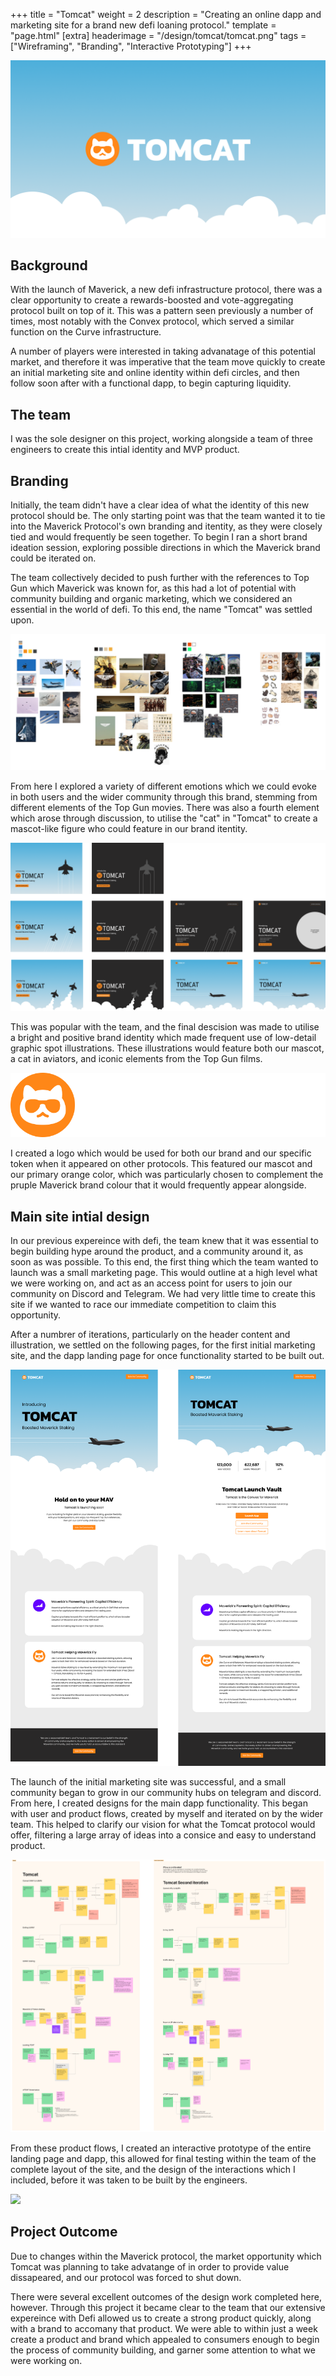 +++
title = "Tomcat"
weight = 2
description = "Creating an online dapp and marketing site for a brand new defi loaning protocol."
template = "page.html"
[extra]
headerimage = "/design/tomcat/tomcat.png"
tags = ["Wireframing", "Branding", "Interactive Prototyping"]
+++

<img class = imagewithinpost src="/design/tomcat/tomcat.png">

## Background

With the launch of Maverick, a new defi infrastructure protocol, there was a clear opportunity to create a rewards-boosted and vote-aggregating protocol built on top of it. This was a pattern seen previously a number of times, most notably with the Convex protocol, which served a similar function on the Curve infrastructure.

A number of players were interested in taking advanatage of this potential market, and therefore it was imperative that the team move quickly to create an initial marketing site and online identity within defi circles, and then follow soon after with a functional dapp, to begin capturing liquidity.

## The team

I was the sole designer on this project, working alongside a team of three engineers to create this intial identity and MVP product.

## Branding

Initially, the team didn't have a clear idea of what the identity of this new protocol should be. The only starting point was that the team wanted it to tie into the Maverick Protocol's own branding and itentity, as they were closely tied and would frequently be seen together. To begin I ran a short brand ideation session, exploring possible directions in which the Maverick brand could be iterated on. 

The team collectively decided to push further with the references to Top Gun which Maverick was known for, as this had a lot of potential with community building and organic marketing, which we considered an essential in the world of defi. To this end, the name "Tomcat" was settled upon.

<img class = imagewithinpost src="/design/tomcat/branding.png">

From here I explored a variety of different emotions which we could evoke in both users and the wider community through this brand, stemming from different elements of the Top Gun movies. There was also a fourth element which arose through discussion, to utilise the "cat" in "Tomcat" to create a mascot-like figure who could feature in our brand itentity. 

<img class = imagewithinpost src="/design/tomcat/illustrationheaders.png">

This was popular with the team, and the final descision was made to utilise a bright and positive brand identity which made frequent use of low-detail graphic spot illustrations. These illustrations would feature both our mascot, a cat in aviators, and iconic elements from the Top Gun films.

<img class = smallimagewithinpost src="/design/tomcat/logo.png">

I created a logo which would be used for both our brand and our specific token when it appeared on other protocols. This featured our mascot and our primary orange color, which was particularly chosen to complement the pruple Maverick brand colour that it would frequently appear alongside.

## Main site intial design

In our previous expereince with defi, the team knew that it was essential to begin building hype around the product, and a community around it, as soon as was possible. To this end, the first thing which the team wanted to launch was a small marketing page. This would outline at a high level what we were working on, and act as an access point for users to join our community on Discord and Telegram. We had very little time to create this site if we wanted to race our immediate competition to claim this opportunity.

After a numbrer of iterations, particularly on the header content and illustration, we settled on the following pages, for the first initial marketing site, and the dapp landing page for once functionality started to be built out.

<img class = imagewithinpost src="/design/tomcat/marketingpage.png">

The launch of the initial marketing site was successful, and a small community began to grow in our community hubs on telegram and discord. From here, I created designs for the main dapp functionality. This began with user and product flows, created by myself and iterated on by the wider team. This helped to clarify our vision for what the Tomcat protocol would offer, filtering a large array of ideas into a consice and easy to understand product. 

<img class = imagewithinpost src="/design/tomcat/productflows.png">

From these product flows, I created an interactive prototype of the entire landing page and dapp, this allowed for final testing within the team of the complete layout of the site, and the design of the interactions which I included, before it was taken to be built by the engineers.

<img class = imagewithinpost src="/design/tomcat/prototype.gif">

## Project Outcome

Due to changes within the Maverick protocol, the market opportunity which Tomcat was planning to take advatange of in order to provide value dissapeared, and our protocol was forced to shut down. 

There were several excellent outcomes of the design work completed here, however. Through this project it became clear to the team that our extensive expereince with Defi allowed us to create a strong product quickly, along with a brand to accomany that product. We were able to within just a week create a product and brand which appealed to consumers enough to begin the process of community building, and garner some attention to what we were working on.